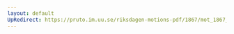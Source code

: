 ```yaml
---
layout: default
UpRedirect: https://pruto.im.uu.se/riksdagen-motions-pdf/1867/mot_1867__fk__19.pdf
---
```

